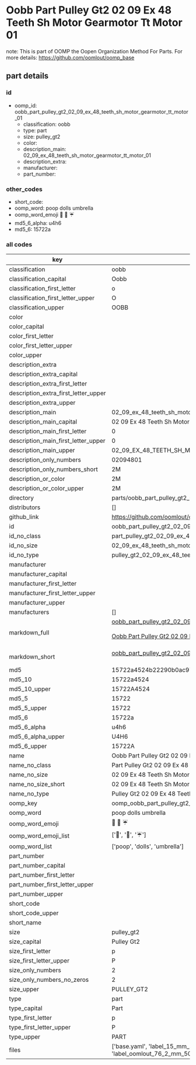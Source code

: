 # Oobb Part Pulley Gt2 02 09 Ex 48 Teeth Sh Motor Gearmotor Tt Motor 01  

note: This is part of OOMP the Oopen Organization Method For Parts. For more details: https://github.com/oomlout/oomp_base

##  part details





### id
* oomp_id: oobb_part_pulley_gt2_02_09_ex_48_teeth_sh_motor_gearmotor_tt_motor_01
  * classification: oobb
  * type: part
  * size: pulley_gt2
  * color: 
  * description_main: 02_09_ex_48_teeth_sh_motor_gearmotor_tt_motor_01
  * description_extra: 
  * manufacturer: 
  * part_number: 

### other_codes
* short_code: 
* oomp_word: poop dolls umbrella
* oomp_word_emoji :poop: :dolls: :umbrella:
* md5_6_alpha: u4h6
* md5_6: 15722a

### all codes 
| key | value |  
| --- | --- |  
| classification | oobb |  
| classification_capital | Oobb |  
| classification_first_letter | o |  
| classification_first_letter_upper | O |  
| classification_upper | OOBB |  
| color |  |  
| color_capital |  |  
| color_first_letter |  |  
| color_first_letter_upper |  |  
| color_upper |  |  
| description_extra |  |  
| description_extra_capital |  |  
| description_extra_first_letter |  |  
| description_extra_first_letter_upper |  |  
| description_extra_upper |  |  
| description_main | 02_09_ex_48_teeth_sh_motor_gearmotor_tt_motor_01 |  
| description_main_capital | 02 09 Ex 48 Teeth Sh Motor Gearmotor Tt Motor 01 |  
| description_main_first_letter | 0 |  
| description_main_first_letter_upper | 0 |  
| description_main_upper | 02_09_EX_48_TEETH_SH_MOTOR_GEARMOTOR_TT_MOTOR_01 |  
| description_only_numbers | 02094801 |  
| description_only_numbers_short | 2M |  
| description_or_color | 2M |  
| description_or_color_upper | 2M |  
| directory | parts/oobb_part_pulley_gt2_02_09_ex_48_teeth_sh_motor_gearmotor_tt_motor_01 |  
| distributors | [] |  
| github_link | https://github.com/oomlout/oomlout_oomp_part_src/tree/main/parts/oobb_part_pulley_gt2_02_09_ex_48_teeth_sh_motor_gearmotor_tt_motor_01/working |  
| id | oobb_part_pulley_gt2_02_09_ex_48_teeth_sh_motor_gearmotor_tt_motor_01 |  
| id_no_class | part_pulley_gt2_02_09_ex_48_teeth_sh_motor_gearmotor_tt_motor_01 |  
| id_no_size | 02_09_ex_48_teeth_sh_motor_gearmotor_tt_motor_01 |  
| id_no_type | pulley_gt2_02_09_ex_48_teeth_sh_motor_gearmotor_tt_motor_01 |  
| manufacturer |  |  
| manufacturer_capital |  |  
| manufacturer_first_letter |  |  
| manufacturer_first_letter_upper |  |  
| manufacturer_upper |  |  
| manufacturers | [] |  
| markdown_full | [oobb_part_pulley_gt2_02_09_ex_48_teeth_sh_motor_gearmotor_tt_motor_01](https://github.com/oomlout/oomlout_oomp_part_src/tree/main/parts/oobb_part_pulley_gt2_02_09_ex_48_teeth_sh_motor_gearmotor_tt_motor_01/working)<br>[](https://github.com/oomlout/oomlout_oomp_part_src/tree/main/parts/oobb_part_pulley_gt2_02_09_ex_48_teeth_sh_motor_gearmotor_tt_motor_01/working)<br>[Oobb Part Pulley Gt2 02 09 Ex 48 Teeth Sh Motor Gearmotor Tt Motor 01](https://github.com/oomlout/oomlout_oomp_part_src/tree/main/parts/oobb_part_pulley_gt2_02_09_ex_48_teeth_sh_motor_gearmotor_tt_motor_01/working)<br><br> |  
| markdown_short | [oobb_part_pulley_gt2_02_09_ex_48_teeth_sh_motor_gearmotor_tt_motor_01](https://github.com/oomlout/oomlout_oomp_part_src/tree/main/parts/oobb_part_pulley_gt2_02_09_ex_48_teeth_sh_motor_gearmotor_tt_motor_01/working)<br><br> |  
| md5 | 15722a4524b22290b0ac973c34170dbe |  
| md5_10 | 15722a4524 |  
| md5_10_upper | 15722A4524 |  
| md5_5 | 15722 |  
| md5_5_upper | 15722 |  
| md5_6 | 15722a |  
| md5_6_alpha | u4h6 |  
| md5_6_alpha_upper | U4H6 |  
| md5_6_upper | 15722A |  
| name | Oobb Part Pulley Gt2 02 09 Ex 48 Teeth Sh Motor Gearmotor Tt Motor 01 |  
| name_no_class | Part Pulley Gt2 02 09 Ex 48 Teeth Sh Motor Gearmotor Tt Motor 01 |  
| name_no_size | 02 09 Ex 48 Teeth Sh Motor Gearmotor Tt Motor 01 |  
| name_no_size_short | 02 09 Ex 48 Teeth Sh Motor Gearmotor Tt Motor 01 |  
| name_no_type | Pulley Gt2 02 09 Ex 48 Teeth Sh Motor Gearmotor Tt Motor 01 |  
| oomp_key | oomp_oobb_part_pulley_gt2_02_09_ex_48_teeth_sh_motor_gearmotor_tt_motor_01 |  
| oomp_word | poop dolls umbrella |  
| oomp_word_emoji | :poop: :dolls: :umbrella: |  
| oomp_word_emoji_list | [':poop:', ':dolls:', ':umbrella:'] |  
| oomp_word_list | ['poop', 'dolls', 'umbrella'] |  
| part_number |  |  
| part_number_capital |  |  
| part_number_first_letter |  |  
| part_number_first_letter_upper |  |  
| part_number_upper |  |  
| short_code |  |  
| short_code_upper |  |  
| short_name |  |  
| size | pulley_gt2 |  
| size_capital | Pulley Gt2 |  
| size_first_letter | p |  
| size_first_letter_upper | P |  
| size_only_numbers | 2 |  
| size_only_numbers_no_zeros | 2 |  
| size_upper | PULLEY_GT2 |  
| type | part |  
| type_capital | Part |  
| type_first_letter | p |  
| type_first_letter_upper | P |  
| type_upper | PART |  
| files | ['base.yaml', 'label_15_mm_30_mm.pdf', 'label_15_mm_30_mm.svg', 'label_76_2_mm_50_8_mm.pdf', 'label_76_2_mm_50_8_mm.svg', 'label_oomlout_76_2_mm_50_8_mm.pdf', 'label_oomlout_76_2_mm_50_8_mm.svg', 'readme.md', 'working.json', 'working.yaml'] |  
